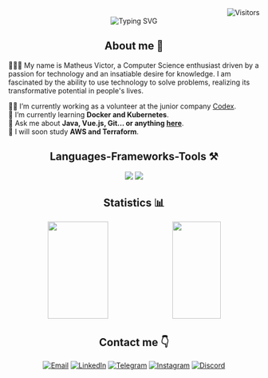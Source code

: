 <div align="right">
  <img src="https://visitor-badge.laobi.icu/badge?page_id=matheusvictoor" alt="Visitors">
</div>

<div align="center">
  <img src="https://readme-typing-svg.herokuapp.com/?color=F0FFF0&size=35&center=true&vCenter=true&width=1000&lines=HELLO,+My+name+is+Matheus+Victor;I'm+from+Brazil;I'm+majoring+in+Computer+Science;Welcome+to+my+GitHub+Profile+:)" alt="Typing SVG">
</div>

<h2 align="center"> About me 🚀</h2>

<p align="left">
🙋🏽‍♂️ My name is Matheus Victor, a Computer Science enthusiast driven by a passion for technology and an insatiable desire for knowledge. I am fascinated by the ability to use technology to solve problems, realizing its transformative potential in people's lives.
</p>

<p align="left">
  👩‍💻 I’m currently working as a volunteer at the junior company <a href="https://codexjr.com.br/">Codex</a>. <br>
  🧠 I’m currently learning <strong>Docker and Kubernetes</strong>. <br>
  💬 Ask me about <strong>Java, Vue.js, Git... or anything <a href="https://github.com/matheusvictoor/matheusvictoor/issues">here</a></strong>. <br>
  🔭 I will soon study <strong>AWS and Terraform</strong>.
</p>

<div align="center">
  <h2> Languages-Frameworks-Tools ⚒️</h2>
  
  <img src="https://skillicons.dev/icons?i=java,python,javascript,spring,react,nodejs,html,css,vscode,github,git,figma" />
  <img src="https://skillicons.dev/icons?i=go,typescript,idea,postman,neovim,linux,express,postgres,mongodb,mysql" />
  
</div>

<h2 align="center"> Statistics 📊</h2>

<div align="center">
  <img width="49%" height="195px" src="https://github-readme-stats.vercel.app/api?username=matheusvictoor&show_icons=true&count_private=true&include_all_commits=true&hide_border=true&theme=gotham" /> 
  <img width="44%" height="195px" src="https://github-readme-stats.vercel.app/api/top-langs/?username=matheusvictoor&layout=compact&hide_border=true&theme=gotham" />
</div>

<h2 align="center"> Contact me 👇</h2>

<div align="center">
  <a href="mailto:matheusvictor.dev@gmail.com"><img src="https://img.shields.io/badge/-Email-D14836?logo=gmail&logoColor=white&style=flat" alt="Email"></a>
  <a href="https://www.linkedin.com/in/matheusvictoor"><img src="https://img.shields.io/badge/-LinkedIn-0077B5?logo=linkedin&logoColor=white&style=flat" alt="LinkedIn"></a>
  <a href="https://t.me/matheusvictoor"><img src="https://img.shields.io/badge/-Telegram-2CA5E0?logo=telegram&logoColor=white&style=flat" alt="Telegram"></a>
  <a href="https://www.instagram.com/zufilho"><img src="https://img.shields.io/badge/-Instagram-E4405F?logo=instagram&logoColor=white&style=flat" alt="Instagram"></a>
  <a href="https://discord.gg/matheusvictoor"><img src="https://img.shields.io/badge/-Discord-7289DA?logo=discord&logoColor=white&style=flat" alt="Discord"></a>
</div>
